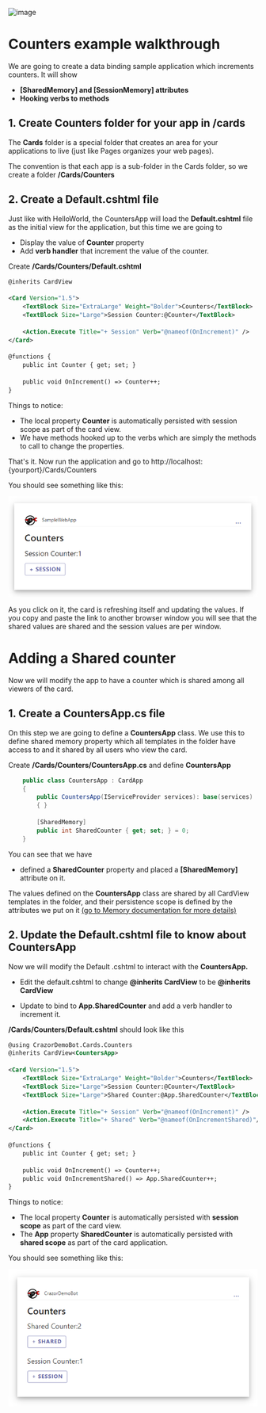 

![image](https://user-images.githubusercontent.com/17789481/197238565-e3f895d0-6def-4d41-aba2-721d5432b1ef.png)


# Counters example walkthrough

We are going to create a data binding sample application which increments counters. It will show

* **[SharedMemory] and [SessionMemory] attributes**
* **Hooking verbs to methods**

## 1. Create Counters folder for your app in /cards

The **Cards** folder is a special folder that creates an area for your applications to live (just like Pages organizes your web pages). 

The convention is that each app is a sub-folder in the Cards folder, so we create a folder **/Cards/Counters**

## 2. Create a Default.cshtml file

Just like with HelloWorld, the CountersApp will load the **Default.cshtml** file as the initial view for the application, but this time we are going to 

* Display the value of **Counter**  property
* Add **verb handler** that increment the value of the counter.

Create **/Cards/Counters/Default.cshtml**

```xml
@inherits CardView

<Card Version="1.5">
    <TextBlock Size="ExtraLarge" Weight="Bolder">Counters</TextBlock>
    <TextBlock Size="Large">Session Counter:@Counter</TextBlock>

    <Action.Execute Title="+ Session" Verb="@nameof(OnIncrement)" />
</Card>

@functions {
    public int Counter { get; set; }

    public void OnIncrement() => Counter++;
}
```

Things to notice:

* The local property **Counter** is automatically persisted with session scope as part of the card view. 
* We have methods hooked up to the verbs which are simply the methods to call to change the properties.  

That's it.  Now run the application and go to http://localhost:{yourport}/Cards/Counters 

You should see something like this:

![image-20221115162303805](assets/image-20221115162303805.png)

As you click on it, the card is refreshing itself and updating the values.  If you copy and paste the link to another browser window you will see that the shared values are shared and the session values are per window.

# Adding a Shared counter

Now we will modify the app to have a counter which is shared among all viewers of the card.

## 1. Create a CountersApp.cs file

On this step we are going to define a **CountersApp** class.  We use this to define shared memory property which all templates in the folder have access to and it shared by all users who view the card.

Create  **/Cards/Counters/CountersApp.cs** and define **CountersApp**

```C#
    public class CountersApp : CardApp
    {
        public CountersApp(IServiceProvider services): base(services)
        { }

        [SharedMemory]
        public int SharedCounter { get; set; } = 0;
    }
```

You can see that we have 

* defined a **SharedCounter** property and placed a **[SharedMemory]** attribute on it.  

The values defined on the **CountersApp** class are shared by all CardView templates in the folder, and their persistence scope is defined by the attributes we put on it [(go to Memory documentation for more details)](/docs/Memory.md)

## 2. Update the Default.cshtml file to know about CountersApp

Now we will modify the Default .cshtml to interact with the **CountersApp.**

* Edit the default.cshtml to change **@inherits CardView** to be **@inherits CardView<CountersApp>**

* Update to bind to **App.SharedCounter** and add a verb handler to increment it.

**/Cards/Counters/Default.cshtml** should look like this

```xml
@using CrazorDemoBot.Cards.Counters
@inherits CardView<CountersApp>

<Card Version="1.5">
    <TextBlock Size="ExtraLarge" Weight="Bolder">Counters</TextBlock>
    <TextBlock Size="Large">Session Counter:@Counter</TextBlock>
    <TextBlock Size="Large">Shared Counter:@App.SharedCounter</TextBlock>
    
    <Action.Execute Title="+ Session" Verb="@nameof(OnIncrement)" />
	<Action.Execute Title="+ Shared" Verb="@nameof(OnIncrementShared)"/>
</Card>

@functions {
    public int Counter { get; set; }

    public void OnIncrement() => Counter++;
    public void OnIncrementShared() => App.SharedCounter++;
}
```

Things to notice:

* The local property **Counter** is automatically persisted with **session scope** as part of the card view. 
* The **App** property **SharedCounter** is automatically persisted with **shared scope** as part of the card application.

You should see something like this:

![image-20221103120318266](assets/image-20221103120318266.png)